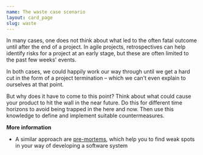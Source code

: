 ```yaml
---
name: The waste case scenario
layout: card_page
slug: waste
---
```

In many cases, one does not think about what led to the often fatal outcome until after the end of a project. In agile projects, retrospectives can help identify risks for a project at an early stage, but these are often limited to the past few weeks' events.

In both cases, we could happily work our way through until we get a hard cut in the form of a project termination &ndash; which we can't even explain to ourselves at that point.

But why does it have to come to this point? Think about what could cause your product to hit the wall in the near future. Do this for different time horizons to avoid being trapped in the here and now. Then use this knowledge to define and implement suitable countermeasures.

**More information**

* A similar approach are [pre-mortems](https://www.funretrospectives.com/pre-mortem-activity/), which help you to find weak spots in your way of developing a software system